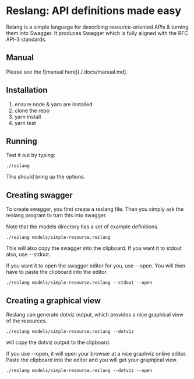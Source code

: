 # Reslang: API definitions made easy

Relang is a simple language for describing resource-oriented APIs & turning them into Swagger. It produces Swagger which is fully aligned with the RFC API-3 standards.

## Manual

Please see the ![manual here](./.docs/manual.md].

## Installation

1. ensure node & yarn are installed
2. clone the repo
3. yarn install
4. yarn test

## Running

Test it out by typing:

    ./reslang

This should bring up the options.

## Creating swagger

To create swagger, you first create a reslang file. Then you simply ask the reslang program to turn this into swagger.

Note that the models directory has a set of example definitions.

    ./reslang models/simple-resource.reslang

This will also copy the swagger into the clipboard. If you want it to stdout also, use --stdout.

If you want it to open the swagger editor for you, use --open. You will then have to paste the clipboard into the editor.

    ./reslang models/simple-resource.reslang --stdout --open

## Creating a graphical view

Reslang can generate dotviz output, which provides a nice graphical view of the resources.

    ./reslang models/simple-resource.reslang --dotviz

will copy the dotviz output to the clipboard.

If you use --open, it will open your browser at a nice graphviz online editor. Paste the clipboard into the editor and you will get your graphjical view.

    ./reslang models/simple-resource.reslang --dotviz --open

